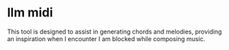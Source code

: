 # llm midi

This tool is designed to assist in generating chords and melodies, providing an inspiration when I encounter I am blocked while composing music.
